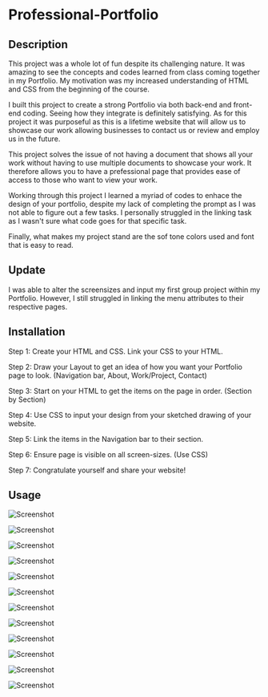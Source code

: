 # Professional-Portfolio

## Description

This project was a whole lot of fun despite its challenging nature. It was amazing to see the concepts and codes learned from class coming together in my Portfolio. My motivation was my increased understanding of HTML and CSS from the beginning of the course. 

I built this project to create a strong Portfolio via both back-end and front-end coding. Seeing how they integrate is definitely satisfying. As for this project it was purposeful as this is a lifetime website that will allow us to showcase our work allowing businesses to contact us or review and employ us in the future. 

This project solves the issue of not having a document that shows all your work without having to use multiple documents to showcase your work. It therefore allows you to have a prefessional page that provides ease of access to those who want to view your work.

Working through this project I learned a myriad of codes to enhace the design of your portfolio, despite my lack of completing the prompt as I was not able to figure out a few tasks. I personally struggled in the linking task as I wasn't sure what code goes for that specific task.

Finally, what makes my project stand are the sof tone colors used and font that is easy to read. 

## Update

I was able to alter the screensizes and input my first group project within my Portfolio. However, I still struggled in linking the menu attributes to their respective pages. 

## Installation

Step 1: Create your HTML and CSS. Link your CSS to your HTML.

Step 2: Draw your Layout to get an idea of how you want your Portfolio page to look. (Navigation bar, About, Work/Project, Contact)

Step 3: Start on your HTML to get the items on the page in order. (Section by Section)

Step 4: Use CSS to input your design from your sketched drawing of your website.

Step 5: Link the items in the Navigation bar to their section.

Step 6: Ensure page is visible on all screen-sizes. (Use CSS)

Step 7: Congratulate yourself and share your website!

## Usage


![Screenshot](./top-page.png)


![Screenshot](./aboutme-section.png)


![Screenshot](./mywork-section.png)


![Screenshot](./bottom-page.png)


![Screenshot](./updatedTop.png)


![Screenshot](./updatedAboutMe.png)


![Screenshot](./updatedProjects.png)


![Screenshot](./updatedFooter.png)


![Screenshot](./smallscreenTop.png)


![Screenshot](./smallscreenAboutme.png)


![Screenshot](./smallscreenProjects.png)


![Screenshot](./smallscreenFooter.png)